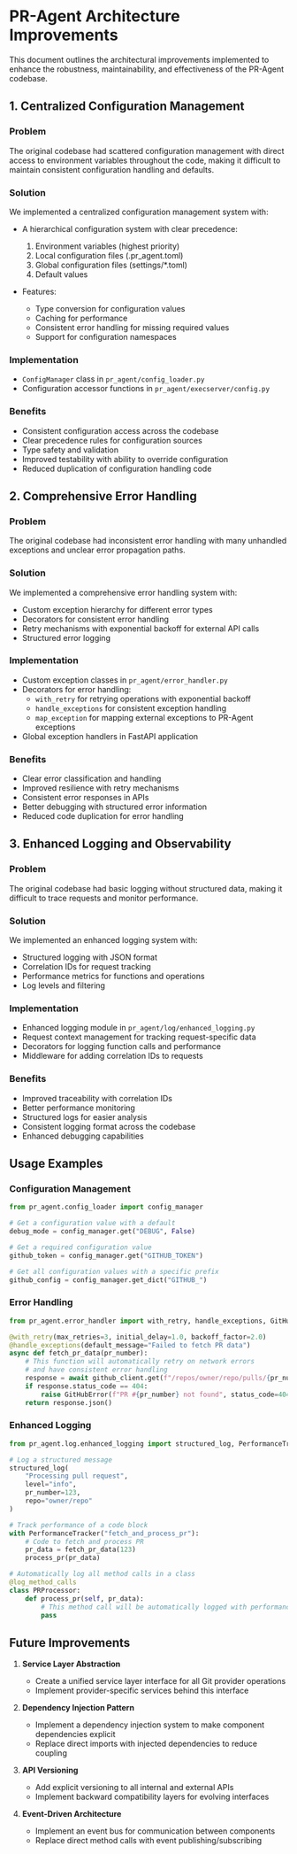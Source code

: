 # PR-Agent Architecture Improvements

This document outlines the architectural improvements implemented to enhance the robustness, maintainability, and effectiveness of the PR-Agent codebase.

## 1. Centralized Configuration Management

### Problem
The original codebase had scattered configuration management with direct access to environment variables throughout the code, making it difficult to maintain consistent configuration handling and defaults.

### Solution
We implemented a centralized configuration management system with:

- A hierarchical configuration system with clear precedence:
  1. Environment variables (highest priority)
  2. Local configuration files (.pr_agent.toml)
  3. Global configuration files (settings/*.toml)
  4. Default values

- Features:
  - Type conversion for configuration values
  - Caching for performance
  - Consistent error handling for missing required values
  - Support for configuration namespaces

### Implementation
- `ConfigManager` class in `pr_agent/config_loader.py`
- Configuration accessor functions in `pr_agent/execserver/config.py`

### Benefits
- Consistent configuration access across the codebase
- Clear precedence rules for configuration sources
- Type safety and validation
- Improved testability with ability to override configuration
- Reduced duplication of configuration handling code

## 2. Comprehensive Error Handling

### Problem
The original codebase had inconsistent error handling with many unhandled exceptions and unclear error propagation paths.

### Solution
We implemented a comprehensive error handling system with:

- Custom exception hierarchy for different error types
- Decorators for consistent error handling
- Retry mechanisms with exponential backoff for external API calls
- Structured error logging

### Implementation
- Custom exception classes in `pr_agent/error_handler.py`
- Decorators for error handling:
  - `with_retry` for retrying operations with exponential backoff
  - `handle_exceptions` for consistent exception handling
  - `map_exception` for mapping external exceptions to PR-Agent exceptions
- Global exception handlers in FastAPI application

### Benefits
- Clear error classification and handling
- Improved resilience with retry mechanisms
- Consistent error responses in APIs
- Better debugging with structured error information
- Reduced code duplication for error handling

## 3. Enhanced Logging and Observability

### Problem
The original codebase had basic logging without structured data, making it difficult to trace requests and monitor performance.

### Solution
We implemented an enhanced logging system with:

- Structured logging with JSON format
- Correlation IDs for request tracking
- Performance metrics for functions and operations
- Log levels and filtering

### Implementation
- Enhanced logging module in `pr_agent/log/enhanced_logging.py`
- Request context management for tracking request-specific data
- Decorators for logging function calls and performance
- Middleware for adding correlation IDs to requests

### Benefits
- Improved traceability with correlation IDs
- Better performance monitoring
- Structured logs for easier analysis
- Consistent logging format across the codebase
- Enhanced debugging capabilities

## Usage Examples

### Configuration Management

```python
from pr_agent.config_loader import config_manager

# Get a configuration value with a default
debug_mode = config_manager.get("DEBUG", False)

# Get a required configuration value
github_token = config_manager.get("GITHUB_TOKEN")

# Get all configuration values with a specific prefix
github_config = config_manager.get_dict("GITHUB_")
```

### Error Handling

```python
from pr_agent.error_handler import with_retry, handle_exceptions, GitHubError

@with_retry(max_retries=3, initial_delay=1.0, backoff_factor=2.0)
@handle_exceptions(default_message="Failed to fetch PR data")
async def fetch_pr_data(pr_number):
    # This function will automatically retry on network errors
    # and have consistent error handling
    response = await github_client.get(f"/repos/owner/repo/pulls/{pr_number}")
    if response.status_code == 404:
        raise GitHubError(f"PR #{pr_number} not found", status_code=404)
    return response.json()
```

### Enhanced Logging

```python
from pr_agent.log.enhanced_logging import structured_log, PerformanceTracker, log_method_calls

# Log a structured message
structured_log(
    "Processing pull request",
    level="info",
    pr_number=123,
    repo="owner/repo"
)

# Track performance of a code block
with PerformanceTracker("fetch_and_process_pr"):
    # Code to fetch and process PR
    pr_data = fetch_pr_data(123)
    process_pr(pr_data)

# Automatically log all method calls in a class
@log_method_calls
class PRProcessor:
    def process_pr(self, pr_data):
        # This method call will be automatically logged with performance metrics
        pass
```

## Future Improvements

1. **Service Layer Abstraction**
   - Create a unified service layer interface for all Git provider operations
   - Implement provider-specific services behind this interface

2. **Dependency Injection Pattern**
   - Implement a dependency injection system to make component dependencies explicit
   - Replace direct imports with injected dependencies to reduce coupling

3. **API Versioning**
   - Add explicit versioning to all internal and external APIs
   - Implement backward compatibility layers for evolving interfaces

4. **Event-Driven Architecture**
   - Implement an event bus for communication between components
   - Replace direct method calls with event publishing/subscribing
